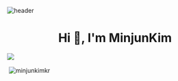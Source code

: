 ![header](https://capsule-render.vercel.app/api?type=slice)
<h1 align="center">Hi 👋, I'm MinjunKim</h1>

<img src="https://img.shields.io/badge/#339933?style=flat-square&logo=nodejs&logoColor=white"/></a>


<p>&nbsp;<img align="center" src="https://github-readme-stats.vercel.app/api?username=minjunkimkr&show_icons=true&locale=en" alt="minjunkimkr" /></p>

<!--
Here are some ideas to get you started:

- 🔭 I’m currently working on ...
- 🌱 I’m currently learning ...
- 👯 I’m looking to collaborate on ...
- 🤔 I’m looking for help with ...
- 💬 Ask me about ...
- 📫 How to reach me: ...
- 😄 Pronouns: ...
- ⚡ Fun fact: ...
-->
